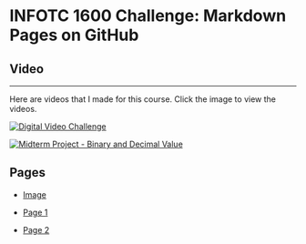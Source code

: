 # INFOTC 1600 Challenge: Markdown Pages on GitHub

## Video

---

Here are videos that I made for this course. Click the image to view the videos.

[![Digital Video Challenge](https://i9.ytimg.com/vi/cSz3rfzXDUA/mqdefault.jpg?v=61399ab9&sqp=CNSa3IwG&rs=AOn4CLCUKxluEd5M8hAGfkmReEitHwm1mA "Thumbnail")](https://youtu.be/cSz3rfzXDUA)

[![Midterm Project - Binary and Decimal Value](https://i9.ytimg.com/vi/b47QnQoFk50/mqdefault.jpg?v=6184c123&sqp=CNSa3IwG&rs=AOn4CLCSIfP4-8mr4NboPkIX9VJVtg9INw "Thumbnail")](https://youtu.be/b47QnQoFk50)

## Pages

* [Image](README.md)

* [Page 1](Page_1.md)

* [Page 2](Page_2.md)
